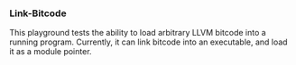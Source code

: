### Link-Bitcode

This playground tests the ability to load arbitrary LLVM bitcode into
a running program. Currently, it can link bitcode into an executable,
and load it as a module pointer.
